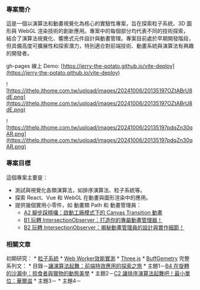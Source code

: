 ### 專案簡介
這是一個以演算法和動畫視覺化為核心的實驗性專案，旨在探索粒子系統、3D 圖形與 WebGL 渲染技術的創新應用。專案中的每個部分均代表不同的技術探索，結合了演算法視覺化、響應式元件設計與動畫管理。專案目前處於早期開發階段，但具備高度可擴展性和探索潛力，特別適合對前端技術、動畫系統與演算法有興趣的開發者。

gh-pages 線上 Demo: [https://jerry-the-potato.github.io/vite-deploy](https://jerry-the-potato.github.io/vite-deploy)

![https://ithelp.ithome.com.tw/upload/images/20241006/20135197OZtABrU8dE.png](https://ithelp.ithome.com.tw/upload/images/20241006/20135197OZtABrU8dE.png)

![https://ithelp.ithome.com.tw/upload/images/20241006/20135197pdqZn30qAR.png](https://ithelp.ithome.com.tw/upload/images/20241006/20135197pdqZn30qAR.png)

### 專案目標
這個專案主要是：
* 測試與視覺化各類演算法，如排序演算法、粒子系統等。
* 探索 React、Vue 和 WebGL 在動畫與圖形渲染中的應用。
* 提供幾個實用小零件，如 動畫類 Path 和 動畫管理員：
    * [A2 腳步踩穩囉：啟動工廠模式下的 Canvas Transition 動畫](https://ithelp.ithome.com.tw/articles/10351066)
    * [B1 玩轉 IntersectionObserver：打造你的專屬動畫管理器！](https://ithelp.ithome.com.tw/articles/10355796)
    * [B2 玩轉 IntersectionObserver：揭秘動畫管理員的設計與實作細節！](https://ithelp.ithome.com.tw/articles/10355832)

### 相關文章
初期研究：
    * [粒子系統](https://ithelp.ithome.com.tw/articles/10341245)
    * [Web Worker效能實測](https://ithelp.ithome.com.tw/articles/10341355)
    * [Three.js](https://ithelp.ithome.com.tw/articles/10341610)
    * [BuffGemetry](https://ithelp.ithome.com.tw/articles/10341831)
完整系列文：
    * 目錄－[讓演算法起舞：前端特效應用的探索之旅](https://ithelp.ithome.com.tw/users/20135197/ironman/7565)
    * 主題1－[B4 在旋轉的沙漏中：掠食者與獵物的動態美學](https://ithelp.ithome.com.tw/articles/10358208)
    * 主題2－[C2 讓排序演算法起舞吧！最小單位：華爾滋](https://ithelp.ithome.com.tw/articles/10361096)
    * 主題3－
    * 主題4－